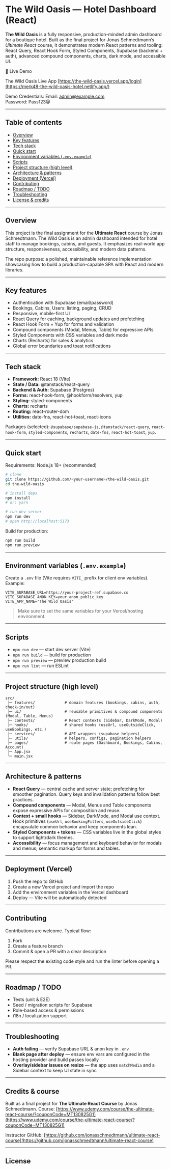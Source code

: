 # The Wild Oasis — Hotel Dashboard (React)

**The Wild Oasis** is a fully responsive, production-minded admin dashboard for a boutique hotel. Built as the final project for Jonas Schmedtmann’s _Ultimate React_ course, it demonstrates modern React patterns and tooling: React Query, React Hook Form, Styled Components, Supabase (backend + auth), advanced compound components, charts, dark mode, and accessible UI.

🚀 Live Demo

The Wild Oasis Live App
[https://the-wild-oasis.vercel.app/login](https://merk48-the-wild-oasis-hotel.netlify.app/)

Demo Credentials:
Email: admin@example.com  
Password: Pass123@

---

## Table of contents

- [Overview](#overview)
- [Key features](#key-features)
- [Tech stack](#tech-stack)
- [Quick start](#quick-start)
- [Environment variables (`.env.example`)](#environment-variables-envexample)
- [Scripts](#scripts)
- [Project structure (high level)](#project-structure-high-level)
- [Architecture & patterns](#architecture--patterns)
- [Deployment (Vercel)](#deployment-vercel)
- [Contributing](#contributing)
- [Roadmap / TODO](#roadmap--todo)
- [Troubleshooting](#troubleshooting)
- [License & credits](#license--credits)

---

## Overview

This project is the final assignment for the **Ultimate React** course by Jonas Schmedtmann. The Wild Oasis is an admin dashboard intended for hotel staff to manage bookings, cabins, and guests. It emphasizes real-world app structure, responsiveness, accessibility, and modern data patterns.

The repo purpose: a polished, maintainable reference implementation showcasing how to build a production-capable SPA with React and modern libraries.

---

## Key features

- Authentication with Supabase (email/password)
- Bookings, Cabins, Users: listing, paging, CRUD
- Responsive, mobile-first UI
- React Query for caching, background updates and prefetching
- React Hook Form + Yup for forms and validation
- Compound components (Modal, Menus, Table) for expressive APIs
- Styled Components with CSS variables and dark mode
- Charts (Recharts) for sales & analytics
- Global error boundaries and toast notifications

---

## Tech stack

- **Framework:** React 18 (Vite)
- **State / Data:** @tanstack/react-query
- **Backend & Auth:** Supabase (Postgres)
- **Forms:** react-hook-form, @hookform/resolvers, yup
- **Styling:** styled-components
- **Charts:** recharts
- **Routing:** react-router-dom
- **Utilities:** date-fns, react-hot-toast, react-icons

Packages (selected): `@supabase/supabase-js`, `@tanstack/react-query`, `react-hook-form`, `styled-components`, `recharts`, `date-fns`, `react-hot-toast`, `yup`.

---

## Quick start

Requirements: Node.js 18+ (recommended)

```bash
# clone
git clone https://github.com/<your-username>/the-wild-oasis.git
cd the-wild-oasis

# install deps
npm install
# or: yarn

# run dev server
npm run dev
# open http://localhost:5173
```

Build for production:

```bash
npm run build
npm run preview
```

---

## Environment variables (`.env.example`)

Create a `.env` file (Vite requires `VITE_` prefix for client env variables). Example:

```
VITE_SUPABASE_URL=https://your-project-ref.supabase.co
VITE_SUPABASE_ANON_KEY=your_anon_public_key
VITE_APP_NAME="The Wild Oasis"
```

> Make sure to set the same variables for your Vercel/hosting environment.

---

## Scripts

- `npm run dev` — start dev server (Vite)
- `npm run build` — build for production
- `npm run preview` — preview production build
- `npm run lint` — run ESLint

---

## Project structure (high level)

```
src/
 ├─ features/             # domain features (bookings, cabins, auth, check-in/out)
 ├─ ui/                   # reusable primitives & compound components (Modal, Table, Menus)
 ├─ contexts/             # React contexts (Sidebar, DarkMode, Modal)
 ├─ hooks/                # shared hooks (useUrl, useOutsideClick, useBookings, etc.)
 ├─ services/             # API wrappers (supabase helpers)
 ├─ utils/                # helpers, configs, pagination helpers
 ├─ pages/                # route pages (Dashboard, Bookings, Cabins, Account)
 ├─ App.jsx
 └─ main.jsx
```

---

## Architecture & patterns

- **React Query** — central cache and server state; prefetching for smoother pagination. Query keys and invalidation patterns follow best practices.
- **Compound components** — Modal, Menus and Table components expose expressive APIs for composition and reuse.
- **Context + small hooks** — Sidebar, DarkMode, and Modal use context. Hook primitives (`useUrl`, `useBookingFilters`, `useOutsideClick`) encapsulate common behavior and keep components lean.
- **Styled Components + tokens** — CSS variables live in the global styles to support light/dark themes.
- **Accessibility** — focus management and keyboard behavior for modals and menus; semantic markup for forms and tables.

---

## Deployment (Vercel)

1. Push the repo to GitHub
2. Create a new Vercel project and import the repo
3. Add the environment variables in the Vercel dashboard
4. Deploy — Vite will be automatically detected

---

## Contributing

Contributions are welcome. Typical flow:

1. Fork
2. Create a feature branch
3. Commit & open a PR with a clear description

Please respect the existing code style and run the linter before opening a PR.

---

## Roadmap / TODO

- Tests (unit & E2E)
- Seed / migration scripts for Supabase
- Role-based access & permissions
- i18n / localization support

---

## Troubleshooting

- **Auth failing** — verify Supabase URL & anon key in `.env`
- **Blank page after deploy** — ensure env vars are configured in the hosting provider and build passes locally
- **Overlay/sidebar issues on resize** — the app uses `matchMedia` and a Sidebar context to keep UI state in sync

---

## Credits & course

Built as a final project for **The Ultimate React Course** by Jonas Schmedtmann. Course: [https://www.udemy.com/course/the-ultimate-react-course/?couponCode=MT130825G1](https://www.udemy.com/course/the-ultimate-react-course/?couponCode=MT130825G1)

Instructor GitHub: [https://github.com/jonasschmedtmann/ultimate-react-course](https://github.com/jonasschmedtmann/ultimate-react-course)

---

## License
